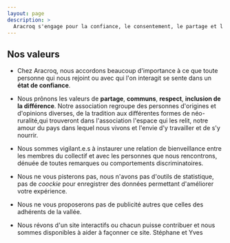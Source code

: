 ```yaml
---
layout: page
description: >
  Aracroq s'engage pour la confiance, le consentement, le partage et l'inclusion. Un espace sans discrimination ni publicité, respectueux des valeurs humaines et ouvert à la contribution de chacun et chacune.
---
```


## Nos valeurs

- Chez Aracroq, nous accordons beaucoup d'importance à ce que toute personne qui nous rejoint ou avec qui l'on interagit se sente dans un **état de confiance**.  

- Nous prônons les valeurs de **partage**, **communs**, **respect**, **inclusion de la différence**. Notre association regroupe des personnes d'origines et d'opinions diverses, de la tradition aux différentes formes de néo-ruralité,qui trouveront dans l'association l'espace qui les relit, notre amour du pays dans lequel nous vivons et l'envie d'y travailler et de s'y nourrir.

- Nous sommes vigilant.e.s à instaurer une relation de bienveillance entre les membres du collectif et avec les personnes que nous rencontrons, dénuée de toutes remarques ou comportements discriminatoires. 

- Nous ne vous pisterons pas, nous n'avons pas d'outils de statistique, pas de _coockie_ pour enregistrer des données permettant d'améliorer votre expérience.

- Nous ne vous proposerons pas de publicité autres que celles des adhérents de la vallée.

- Nous révons d'un site interactifs ou chacun puisse contribuer et nous sommes disponibles à aider à façonner ce site. Stéphane et Yves
